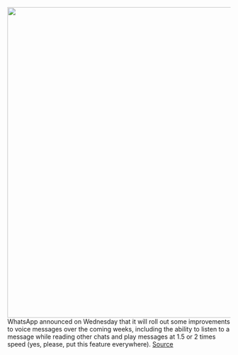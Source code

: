 <img src='https://cdn.vox-cdn.com/thumbor/jHfTELoUZdAZJRZlq1-g9aFMCYI=/0x0:1920x1080/1200x800/filters:focal(807x387:1113x693)/cdn.vox-cdn.com/uploads/chorus_image/image/70690406/WA_VoiceMessages_NewFeatures_English.0.png' width='700px' /><br/>
WhatsApp announced on Wednesday that it will roll out some improvements to voice messages over the coming weeks, including the ability to listen to a message while reading other chats and play messages at 1.5 or 2 times speed (yes, please, put this feature everywhere).
<a href='https://www.theverge.com/2022/3/30/23003304/whatsapp-voice-message-update-pause-recording-speed-control-outside-chat'> Source <a/>